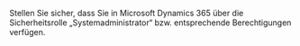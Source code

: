 Stellen Sie sicher, dass Sie in Microsoft Dynamics 365 über die Sicherheitsrolle „Systemadministrator“ bzw. entsprechende Berechtigungen verfügen.